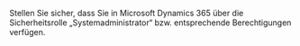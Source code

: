 Stellen Sie sicher, dass Sie in Microsoft Dynamics 365 über die Sicherheitsrolle „Systemadministrator“ bzw. entsprechende Berechtigungen verfügen.